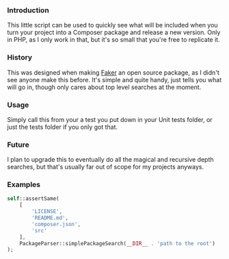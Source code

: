 ### Introduction
This little script can be used to quickly see what will be included when you turn your project into a Composer package and release a new version.
Only in PHP, as I only work in that, but it's so small that you're free to replicate it.

### History
This was designed when making [Faker](https://github.com/Rockylars/Faker) an open source package, as I didn't see anyone make this before.
It's simple and quite handy, just tells you what will go in, though only cares about top level searches at the moment.

### Usage
Simply call this from your a test you put down in your Unit tests folder, or just the tests folder if you only got that.

### Future
I plan to upgrade this to eventually do all the magical and recursive depth searches, but that's usually far out of scope for my projects anyways.

### Examples
```php
self::assertSame(
    [
        'LICENSE',
        'README.md',
        'composer.json',
        'src'
    ],
    PackageParser::simplePackageSearch(__DIR__ . 'path to the root')
);
```